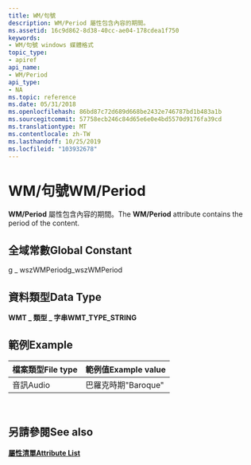 ```yaml
---
title: WM/句號
description: WM/Period 屬性包含內容的期間。
ms.assetid: 16c9d862-8d38-40cc-ae04-178cdea1f750
keywords:
- WM/句號 windows 媒體格式
topic_type:
- apiref
api_name:
- WM/Period
api_type:
- NA
ms.topic: reference
ms.date: 05/31/2018
ms.openlocfilehash: 86bd87c72d689d668be2432e746787bd1b483a1b
ms.sourcegitcommit: 57758ecb246c84d65e6e0e4bd5570d9176fa39cd
ms.translationtype: MT
ms.contentlocale: zh-TW
ms.lasthandoff: 10/25/2019
ms.locfileid: "103932678"
---
```

# <a name="wmperiod"></a><span data-ttu-id="74f77-104">WM/句號</span><span class="sxs-lookup"><span data-stu-id="74f77-104">WM/Period</span></span>

<span data-ttu-id="74f77-105">**WM/Period** 屬性包含內容的期間。</span><span class="sxs-lookup"><span data-stu-id="74f77-105">The **WM/Period** attribute contains the period of the content.</span></span>

## <a name="global-constant"></a><span data-ttu-id="74f77-106">全域常數</span><span class="sxs-lookup"><span data-stu-id="74f77-106">Global Constant</span></span>

<span data-ttu-id="74f77-107">g \_ wszWMPeriod</span><span class="sxs-lookup"><span data-stu-id="74f77-107">g\_wszWMPeriod</span></span>

## <a name="data-type"></a><span data-ttu-id="74f77-108">資料類型</span><span class="sxs-lookup"><span data-stu-id="74f77-108">Data Type</span></span>

<span data-ttu-id="74f77-109">**WMT \_ 類型 \_ 字串**</span><span class="sxs-lookup"><span data-stu-id="74f77-109">**WMT\_TYPE\_STRING**</span></span>

## <a name="example"></a><span data-ttu-id="74f77-110">範例</span><span class="sxs-lookup"><span data-stu-id="74f77-110">Example</span></span>



| <span data-ttu-id="74f77-111">檔案類型</span><span class="sxs-lookup"><span data-stu-id="74f77-111">File type</span></span> | <span data-ttu-id="74f77-112">範例值</span><span class="sxs-lookup"><span data-stu-id="74f77-112">Example value</span></span> |
|-----------|---------------|
| <span data-ttu-id="74f77-113">音訊</span><span class="sxs-lookup"><span data-stu-id="74f77-113">Audio</span></span>     | <span data-ttu-id="74f77-114">巴羅克時期</span><span class="sxs-lookup"><span data-stu-id="74f77-114">"Baroque"</span></span>     |



 

## <a name="see-also"></a><span data-ttu-id="74f77-115">另請參閱</span><span class="sxs-lookup"><span data-stu-id="74f77-115">See also</span></span>

<dl> <dt>

[<span data-ttu-id="74f77-116">**屬性清單**</span><span class="sxs-lookup"><span data-stu-id="74f77-116">**Attribute List**</span></span>](attribute-list.md)
</dt> </dl>

 

 




